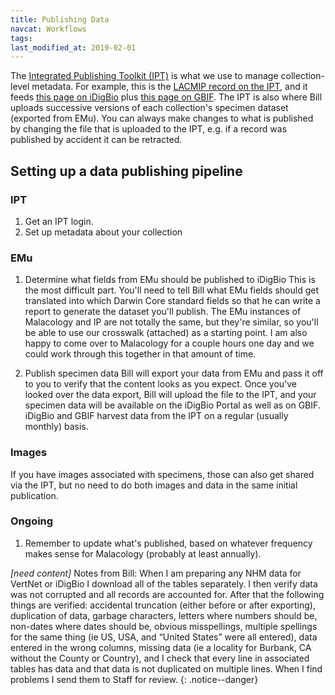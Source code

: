 ```yaml
---
title: Publishing Data
navcat: Workflows
tags:
last_modified_at: 2019-02-01
---
```



The [Integrated Publishing Toolkit (IPT)](https://www.gbif.org/ipt) is what we use to manage collection-level metadata. For example, this is the [LACMIP record on the IPT](http://ipt.idigbio.org/resource?r=lacm-ip), and it feeds [this page on iDigBio](https://www.idigbio.org/portal/recordsets/5082e6c8-8f5b-4bf6-a930-e3e6de7bf6fb) plus [this page on GBIF](https://www.gbif.org/dataset/f0a7ca6e-8da6-4629-97bd-0368705a4d6b).
The IPT is also where Bill uploads successive versions of each collection's specimen dataset (exported from EMu). You can always make changes to what is published by changing the file that is uploaded to the IPT, e.g. if a record was published by accident it can be retracted.

## Setting up a data publishing pipeline

### IPT

1. Get an IPT login.
1. Set up metadata about your collection

### EMu

1. Determine what fields from EMu should be published to iDigBio
This is the most difficult part. You'll need to tell Bill what EMu fields should get translated into which Darwin Core standard fields so that he can write a report to generate the dataset you'll publish. The EMu instances of Malacology and IP are not totally the same, but they're similar, so you'll be able to use our crosswalk (attached) as a starting point. I am also happy to come over to Malacology for a couple hours one day and we could work through this together in that amount of time.

1. Publish specimen data
Bill will export your data from EMu and pass it off to you to verify that the content looks as you expect.
Once you've looked over the data export, Bill will upload the file to the IPT, and your specimen data will be available on the iDigBio Portal as well as on GBIF. iDigBio and GBIF harvest data from the IPT on a regular (usually monthly) basis.

### Images

If you have images associated with specimens, those can also get shared via the IPT, but no need to do both images and data in the same initial publication.


### Ongoing

1. Remember to update what's published, based on whatever frequency makes sense for Malacology (probably at least annually).


*[need content]* Notes from Bill: When I am preparing any NHM data for VertNet or iDigBio I download all of the tables separately. I then verify data was not corrupted and all records are accounted for.  After that the following things are verified: accidental truncation (either before or after exporting), duplication of data, garbage characters, letters where numbers should be, non-dates where dates should be, obvious misspellings, multiple spellings for the same thing (ie US, USA, and “United States” were all entered), data entered in the wrong columns, missing data (ie a locality for Burbank, CA without the County or Country), and I check that every line in associated tables has data and that data is not duplicated on multiple lines.  When I find problems I send them to Staff for review.
{: .notice--danger}
